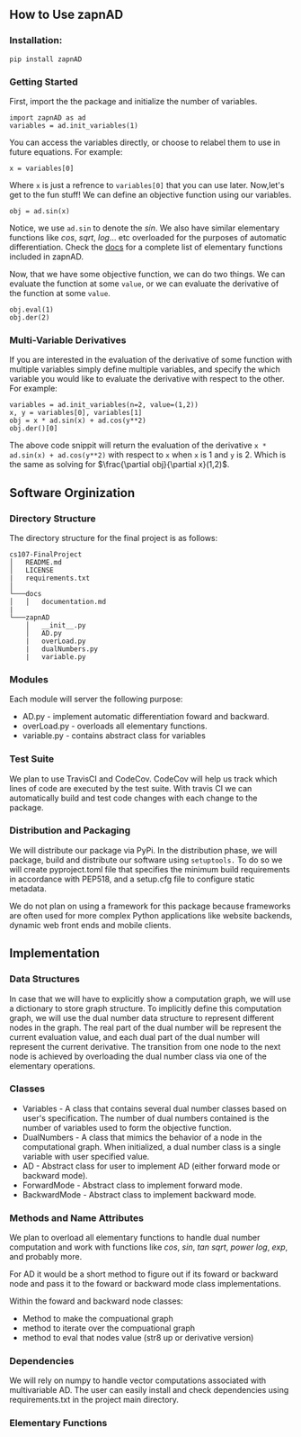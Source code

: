 ## How to Use zapnAD

### Installation:
    pip install zapnAD

### Getting Started

First, import the the package and initialize the number of variables.

    import zapnAD as ad
    variables = ad.init_variables(1)

You can access the variables directly, or choose to relabel them to use in future equations. For example:

    x = variables[0]

Where `x` is just a refrence to `variables[0]` that you can use later. Now,let's get to the fun stuff! We can define an objective function using our variables.

    obj = ad.sin(x)

Notice, we use `ad.sin` to denote the $sin$. We also have similar elementary functions like $cos$, $sqrt$, $log$... etc overloaded for the purposes of automatic differentiation. Check the [docs](google.com) for a complete list of elementary functions included in zapnAD.

Now, that we have some objective function, we can do two things. We can evaluate the function at some `value`, or we can evaluate the derivative of the function at some `value`.

    obj.eval(1)
    obj.der(2)

### Multi-Variable Derivatives

If you are interested in the evaluation of the derivative of some function with multiple variables simply define multiple variables, and specify the which variable you would like to evaluate the derivative with respect to the other. For example:

    variables = ad.init_variables(n=2, value=(1,2))
    x, y = variables[0], variables[1]
    obj = x * ad.sin(x) + ad.cos(y**2)
    obj.der()[0]

The above code snippit will return the evaluation of the derivative `x * ad.sin(x) + ad.cos(y**2)` with respect to `x` when `x` is 1 and `y` is 2. Which is the same as solving for $\frac{\partial obj}{\partial x}(1,2)$.

## Software Orginization

### Directory Structure
The directory structure for the final project is as follows:

```
cs107-FinalProject
│   README.md
│   LICENSE  
|   requirements.txt
│
└───docs
│   │   documentation.md
|
└───zapnAD
    │   __init__.py
    │   AD.py
    |   overLoad.py
    |   dualNumbers.py
    |   variable.py

```

### Modules

Each module will server the following purpose:
 - AD.py - implement automatic differentiation foward and backward.
 - overLoad.py - overloads all elementary functions.
 - variable.py - contains abstract class for variables

### Test Suite

We plan to use TravisCI and CodeCov. CodeCov will help us track which lines of code are executed by the test suite. With travis CI we can automatically build and test code changes with each change to the package.

### Distribution and Packaging 

We will distribute our package via PyPi. In the distribution phase, we will package, build and distribute  our software using `setuptools.` To do so we will create pyproject.toml file that specifies the minimum build requirements in accordance with PEP518, and a setup.cfg file to configure static metadata.

We do not plan on using a framework for this package because frameworks are often used for more complex Python applications like website backends, dynamic web front ends and mobile clients.

## Implementation 

### Data Structures

In case that we will have to explicitly show a computation graph, we will use a dictionary to store graph structure. To implicitly define this computation graph, we will use the dual number data structure to represent different nodes in the graph. The real part of the dual number will be represent the current evaluation value, and each dual part of the dual number will represent the current derivative. The transition from one node to the next node is achieved by overloading the dual number class via one of the elementary operations.

### Classes
 - Variables - A class that contains several dual number classes based on user's specification. The number of dual numbers contained is the number of variables used to form the objective function. 
 - DualNumbers - A class that mimics the behavior of a node in the computational graph. When initialized, a dual number class is a single variable with user specified value.
 - AD - Abstract class for user to implement AD (either forward mode or backward mode).
 - ForwardMode - Abstract class to implement forward mode.
 - BackwardMode - Abstract class to implement backward mode.


 ### Methods and Name Attributes

We plan to overload all elementary functions to handle dual number computation and work with functions like $cos$, $sin$, $tan$ $sqrt$, $power$ $log$, $exp$, and probably more.

For AD it would be a short method to figure out if its foward or backward node and pass it to the foward or backward mode class implementations.

Within the foward and backward node classes:
 - Method to make the compuational graph
 - method to iterate over the compuational graph
 - method to eval that nodes value (str8 up or derivative version)


 ### Dependencies

 We will rely on numpy to handle vector computations associated with multivariable AD. The user can easily install and check dependencies using requirements.txt in the project main directory. 

 ### Elementary Functions

